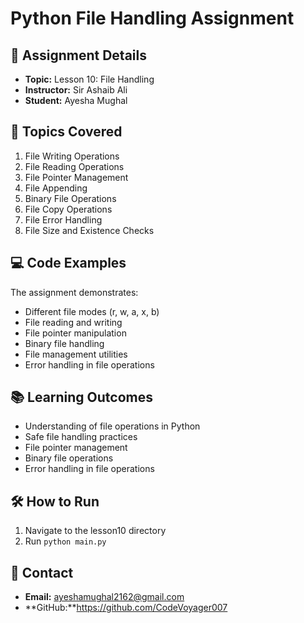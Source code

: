 # Python File Handling Assignment

## 📝 Assignment Details
- **Topic:** Lesson 10: File Handling 
- **Instructor:** Sir Ashaib Ali
- **Student:** Ayesha Mughal

## 🚀 Topics Covered
1. File Writing Operations
2. File Reading Operations
3. File Pointer Management
4. File Appending
5. Binary File Operations
6. File Copy Operations
7. File Error Handling
8. File Size and Existence Checks

## 💻 Code Examples
The assignment demonstrates:
- Different file modes (r, w, a, x, b)
- File reading and writing
- File pointer manipulation
- Binary file handling
- File management utilities
- Error handling in file operations

## 📚 Learning Outcomes
- Understanding of file operations in Python
- Safe file handling practices
- File pointer management
- Binary file operations
- Error handling in file operations

## 🛠️ How to Run
1. Navigate to the lesson10 directory
2. Run `python main.py`


## 📧 Contact
- **Email:** ayeshamughal2162@gmail.com
- **GitHub:**https://github.com/CodeVoyager007
